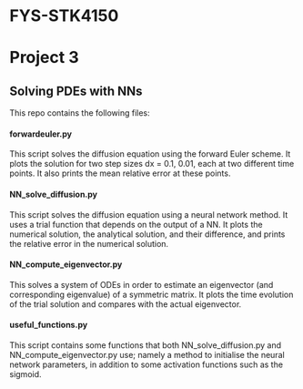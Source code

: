 # FYS-STK4150
# Project 3
## Solving PDEs with NNs
This repo contains the following files:
#### forwardeuler.py
This script solves the diffusion equation using the forward Euler scheme. It plots the solution for two step sizes dx = 0.1, 0.01, each at two different time points. It also prints the mean relative error at these points.

#### NN_solve_diffusion.py
This script solves the diffusion equation using a neural network method. It uses a trial function that depends on the output of a NN. It plots the numerical solution, the analytical solution, and their difference, and prints the relative error in the numerical solution.

#### NN_compute_eigenvector.py
This solves a system of ODEs in order to estimate an eigenvector (and corresponding eigenvalue) of a symmetric matrix. It plots the time evolution of the trial solution and compares with the actual eigenvector.

#### useful_functions.py
This script contains some functions that both NN_solve_diffusion.py and NN_compute_eigenvector.py use; namely a method to initialise the neural network parameters, in addition to some activation functions such as the sigmoid.

